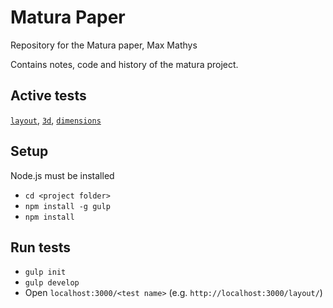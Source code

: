 # Matura Paper
Repository for the Matura paper, Max Mathys

Contains notes, code and history of the matura project.

## Active tests
[`layout`](https://github.com/mmathys/maturaarbeit/tree/master/tests/layout), [`3d`](https://github.com/mmathys/maturaarbeit/tree/master/tests/3d), [`dimensions`](https://github.com/mmathys/maturaarbeit/tree/master/tests/dimensions)

## Setup

Node.js must be installed

- `cd <project folder>`
- `npm install -g gulp`
- `npm install`

## Run tests

- `gulp init`
- `gulp develop`
- Open `localhost:3000/<test name>` (e.g. `http://localhost:3000/layout/`)


